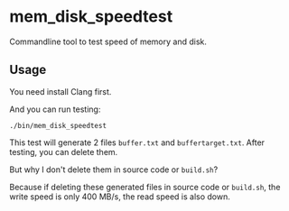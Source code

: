 # mem_disk_speedtest
Commandline tool to test speed of memory and disk.

## Usage
You need install Clang first.



And you can run testing:

```
./bin/mem_disk_speedtest
```
 
This test will generate 2 files `buffer.txt` and `buffertarget.txt`. After testing, you can delete them. 

But why I don't delete them in source code or `build.sh`?

Because if deleting these generated files in source code or `build.sh`, the write speed is only 400 MB/s, the read speed is also down.
